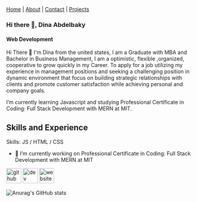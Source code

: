 [Home](README.md) | [About](README.md) | [Contact](contact.md) | [Projects](projects.md) 
### Hi there 👋, Dina Abdelbaky
#### Web Development 
Hi There 👋 I'm Dina from the united states, I am a Graduate with MBA and Bachelor in Business Management, I am a optimistic, flexible ,organized, cooperative to grow quickly in my Career. To apply for a job utilizing my experience in management positions and seeking a challenging position in dynamic environment that focus on building strategic relationships with clients and promote customer satisfaction while achieving personal and company goals.

I’m currently learning Javascript and studying Professional Certificate in Coding: Full Stack Development with MERN at MIT.
## Skills and Experience 
Skills: JS / HTML / CSS

- 🔭 I’m currently working on Professional Certificate in Coding: Full Stack Development with MERN at MIT 

[<img src='https://cdn.jsdelivr.net/npm/simple-icons@3.0.1/icons/github.svg' alt='github' height='40'>](https://github.com/blazedina)  [<img src='https://cdn.jsdelivr.net/npm/simple-icons@3.0.1/icons/dev-dot-to.svg' alt='dev' height='40'>](https://dev.to/blazedina)  [<img src='https://cdn.jsdelivr.net/npm/simple-icons@3.0.1/icons/icloud.svg' alt='website' height='40'>](https://github.com/blazedina/blazedina)  

![Anurag's GitHub stats](https://github-readme-stats.vercel.app/api?username=blazedina&theme=dark&show_icons=true)
